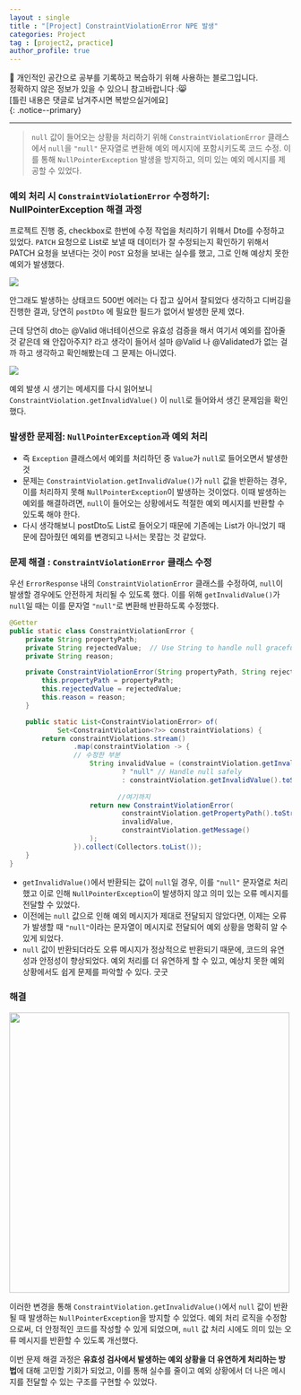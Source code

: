 ```yaml
---
layout : single
title : "[Project] ConstraintViolationError NPE 발생"
categories: Project
tag : [project2, practice]
author_profile: true
---
```


📌 개인적인 공간으로 공부를 기록하고 복습하기 위해 사용하는 블로그입니다. <br>
정확하지 않은 정보가 있을 수 있으니 참고바랍니다 :😸 <br>
[틀린 내용은 댓글로 남겨주시면 복받으실거에요]  
{: .notice--primary}

---


> `null` 값이 들어오는 상황을 처리하기 위해 `ConstraintViolationError` 클래스에서 `null`을 `"null"` 문자열로 변환해 예외 메시지에 포함시키도록 코드 수정. 이를 통해 `NullPointerException` 발생을 방지하고, 의미 있는 예외 메시지를 제공할 수 있었다.
> 

### 예외 처리 시 `ConstraintViolationError` 수정하기: NullPointerException 해결 과정

프로젝트 진행 중, checkbox로 한번에 수정 작업을 처리하기 위해서 Dto를 수정하고 있었다.
 `PATCH` 요청으로 List로 보낼 때 데이터가 잘 수정되는지 확인하기 위해서 PATCH 요청을 보낸다는 것이 `POST` 요청을 보내는 실수를 했고, 그로 인해 예상치 못한 예외가 발생했다. 

 <img src = "https://github.com/user-attachments/assets/a29219f0-0fe3-4b90-a623-4fbbf694c3fc
 " witdh=500 />

안그래도 발생하는 상태코드 500번 에러는 다 잡고 싶어서 잘되었다 생각하고 디버깅을 진행한 결과, 당연히  `postDto` 에 필요한 필드가 없어서 발생한 문제 였다.

근데 당연히 dto는 @Valid 애너테이션으로 유효성 검증을 해서 여기서 예외를 잡아줄 것 같은데 왜 안잡아주지? 라고 생각이 들어서 설마 @Valid 나 @Validated가 없는 걸까 하고 생각하고 확인해봤는데
그 문제는 아니였다.

<img src = "https://github.com/user-attachments/assets/7207d73b-0c57-4a34-864c-910e0b24aa2e" witdh =500/>

예외 발생 시  생기는 메세지를 다시 읽어보니 `ConstraintViolation.getInvalidValue()` 이
 `null`로 들어와서 생긴 문제임을 확인했다. 

### 발생한 문제점: `NullPointerException`과 예외 처리

- 즉 `Exception` 클래스에서 예외를 처리하던 중 `Value`가 `null`로 들어오면서 발생한 것
- 문제는 `ConstraintViolation.getInvalidValue()`가 `null` 값을 반환하는 경우, 이를 처리하지 못해 `NullPointerException`이 발생하는 것이었다. 이때 발생하는 예외를 해결하려면, `null`이 들어오는 상황에서도 적절한 예외 메시지를 반환할 수 있도록 해야 한다.
- 다시 생각해보니 postDto도 List로 들어오기 때문에 기존에는 List가 아니었기 때문에 잡아줬던 예외를 변경되고 나서는 못잡는 것 같았다. 

### 문제 해결  : `ConstraintViolationError` 클래스 수정

우선 `ErrorResponse` 내의 `ConstraintViolationError` 클래스를 수정하여, `null`이 발생할 경우에도 안전하게 처리될 수 있도록 했다. 이를 위해 `getInvalidValue()`가 `null`일 때는 이를 문자열 `"null"`로 변환해 반환하도록 수정했다.

```java
@Getter
public static class ConstraintViolationError {
    private String propertyPath;
    private String rejectedValue;  // Use String to handle null gracefully
    private String reason;

    private ConstraintViolationError(String propertyPath, String rejectedValue, String reason) {
        this.propertyPath = propertyPath;
        this.rejectedValue = rejectedValue;
        this.reason = reason;
    }

    public static List<ConstraintViolationError> of(
            Set<ConstraintViolation<?>> constraintViolations) {
        return constraintViolations.stream()
                .map(constraintViolation -> {
                // 수정한 부분
                    String invalidValue = (constraintViolation.getInvalidValue() == null)
                            ? "null" // Handle null safely
                            : constraintViolation.getInvalidValue().toString(); // Convert null values to "null"
                            
                           //여기까지
                    return new ConstraintViolationError(
                            constraintViolation.getPropertyPath().toString(),
                            invalidValue,
                            constraintViolation.getMessage()
                    );
                }).collect(Collectors.toList());
    }
}
```

- `getInvalidValue()`에서 반환되는 값이 `null`일 경우, 이를 `"null"` 문자열로 처리했고 이로 인해 `NullPointerException`이 발생하지 않고 의미 있는 오류 메시지를 전달할 수 있었다.
- 이전에는 `null` 값으로 인해 예외 메시지가 제대로 전달되지 않았다면, 이제는 오류가 발생할 때 `"null"`이라는 문자열이 메시지로 전달되어 예외 상황을 명확히 알 수 있게 되었다.
- `null` 값이 반환되더라도 오류 메시지가 정상적으로 반환되기 때문에, 코드의 유연성과 안정성이 향상되었다. 예외 처리를 더 유연하게 할 수 있고, 예상치 못한 예외 상황에서도 쉽게 문제를 파악할 수 있다.
굿굿


### 해결

<img src = "https://github.com/user-attachments/assets/d6da0cf8-88da-4255-878b-0d239dc2fe31" width  = 500/>

이러한 변경을 통해 `ConstraintViolation.getInvalidValue()`에서 `null` 값이 반환될 때 발생하는 `NullPointerException`을 방지할 수 있었다. 예외 처리 로직을 수정함으로써, 더 안정적인 코드를 작성할 수 있게 되었으며, `null` 값 처리 시에도 의미 있는 오류 메시지를 반환할 수 있도록 개선했다.

이번 문제 해결 과정은 **유효성 검사에서 발생하는 예외 상황을 더 유연하게 처리하는 방법**에 대해 고민할 기회가 되었고, 이를 통해 실수를 줄이고 예외 상황에서 더 나은 메시지를 전달할 수 있는 구조를 구현할 수 있었다.